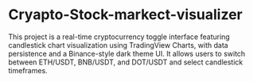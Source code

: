 # Cryapto-Stock-markect-visualizer
This project is a real-time cryptocurrency toggle interface featuring candlestick chart visualization using TradingView Charts, with data persistence and a Binance-style dark theme UI. It allows users to switch between ETH/USDT, BNB/USDT, and DOT/USDT and select candlestick timeframes.

